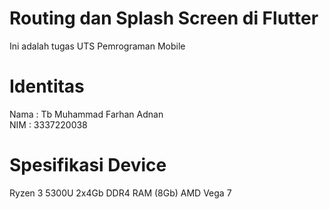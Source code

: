 # Routing dan Splash Screen di Flutter
 Ini adalah tugas UTS Pemrograman Mobile

 # Identitas
 Nama : Tb Muhammad Farhan Adnan <br>
 NIM  : 3337220038
# Spesifikasi Device
Ryzen 3 5300U
2x4Gb DDR4 RAM (8Gb)
AMD Vega 7
